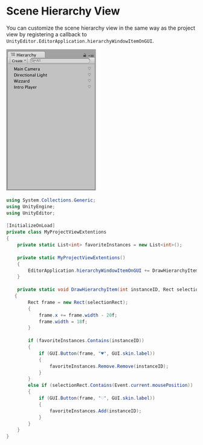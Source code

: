 # Scene Hierarchy View

You can customize the scene hierarchy view in the same way as the project view by registering a callback to `UnityEditor.EditorApplication.hierarchyWindowItemOnGUI`.

![Hierarchy window favorites](Assets/hierarchy-window-favorites.png)

```csharp
using System.Collections.Generic;
using UnityEngine;
using UnityEditor;

[InitializeOnLoad]
private class MyProjectViewExtentions
{
	private static List<int> favoriteInstances = new List<int>();
	
	private static MyProjectViewExtentions()
	{
		EditorApplication.hierarchyWindowItemOnGUI += DrawHierarchyItem;
	}

	private static void DrawHierarchyItem(int instanceID, Rect selectionRect)
   {
		Rect frame = new Rect(selectionRect);
		{
			frame.x += frame.width - 20f;
			frame.width = 18f;
		}

		if (favoriteInstances.Contains(instanceID))
		{
			if (GUI.Button(frame, "♥︎", GUI.skin.label))
			{
				favoriteInstances.Remove.Remove(instanceID);
			}
		}
		else if (selectionRect.Contains(Event.current.mousePosition))
		{
			if (GUI.Button(frame, "♡️", GUI.skin.label))
			{
				favoriteInstances.Add(instanceID);
			}
		}
	}
}
```